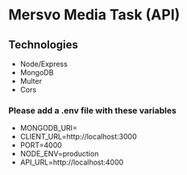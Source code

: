 # Mersvo Media Task (API)

## Technologies
- Node/Express
- MongoDB
- Multer
- Cors

### Please add a .env file with these variables
- MONGODB_URI=
- CLIENT_URL=http://localhost:3000
- PORT=4000
- NODE_ENV=production
- API_URL=http://localhost:4000

